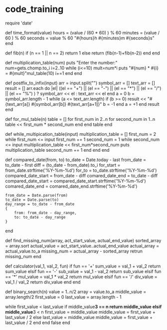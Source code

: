 # code_training
require 'date'

def time_format(value)
 hours = (value / (60 * 60) ) % 60
 minutes = (value / 60 ) % 60
 seconds = value % 60
 "#{hours}h #{minutes}m #{seconds}s"
end


def fib(n)
  if (n == 1 || n == 2)
   return 1
  else
   return (fib(n-1)+fib(n-2))
  end
end

def multiplication_table(num)
puts "Enter the number:"
num=gets.chomp.to_i
i=2..10
while (i<=10)
	mult=num*i
	puts "#{num} * #{i} = #{mult}"mul_table(10)
	i+=1
 end
end

def postfix_to_infix(input)
	arr = input.split("")
	symbol_arr = []
	text_arr = []
	result = []
	arr.each do |el|
		((el == "+") || (el == "-") || (el == "*") || (el == "/") || (el == "%") ) ? symbol_arr << el : text_arr << el
	end
	a = 0
	b = symbol_arr.length - 1
	while (a <= text_arr.length)
		if (b >= 0)
			result << "#{text_arr[a]} #{symbol_arr[b]} #{text_arr[a+1]}"
			b = -1
		end
		a = +1
	end
	result
end


def for_mul_table(n)
	table = []
  for first_num in 2..n
  for second_num in 1..n
      table << first_num * second_num
    end
  end
  table
end

def while_multipication_table(input)
	multiplication_table = []
	first_num = 2
	while first_num <= input
		first_num += 1
		second_num = 1
		while second_num <= input
			multiplication_table << first_num*second_num
			puts multiplication_table
			second_num += 1
		end
	end
end

def compared_date(from, to)
	to_date = Date.today - last
	from_date = to_date - first
	diff = (to_date - from_date).to_i
	for_start = from_date.strftime('%Y-%m-%d')
	for_to = to_date.strftime('%Y-%m-%d')
	compared_date_start = from_date - diff
	comared_date_end = to_date - diff
	compared_date_start = compared_date_start.strftime('%Y-%m-%d')
	comared_date_end = comared_date_end.strftime('%Y-%m-%d')

	from_date = Date.parse(from)
	to_date = Date.parse(to)
	day_range = to_date - from_date
	{
		from: from_date - day_range,
		to: to_date - day_range
	}
end

def find_missing_num(array, act_start_value, actual_end_value)
	sorted_array = array.sort
	actual_value = act_start_value..actual_end_value
	actual_array = actual_value.to_a
	missing_num = actual_array - sorted_array
	retrun missing_num
end

def calculator(val_1, val_2, fun)
	if fun == '+'
		sum_value = val_1 + val_2
		return sum_value
	elsif
		fun == '-'
		sub_value = val_1 - val_2
		return sub_value
	elsif
		fun == '*'
		mul_value = val_1 * val_2
		return mul_value
	elsif
		fun == '/'
		div_value = val_1 / val_2
		return div_value
	end
end

def binary_search(n)
  value = 1..n/2
  array = value.to_a
  middle_value = array.length/2
  first_value = 0
  last_value = array.length - 1

  while first_value < last_value
    if middle_value**3 == n
      return middle_value
    elsif middle_value**3 < n
      first_value = middle_value
      middle_value = first_value + last_value / 2
    else
      last_value = middle_value
      middle_value = first_value + last_value / 2
    end
  end
  false
end
